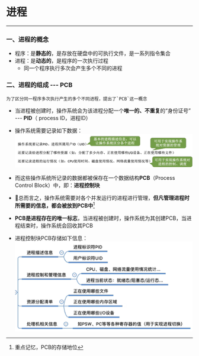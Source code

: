 # 进程

---

### 一、进程的概念

- 程序：是**静态的**，是存放在硬盘中的可执行文件，是一系列指令集合
- 进程：是**动态的**，是程序的一次执行过程
	- 同一个程序执行多次会产生多个不同的进程
### 二、进程的组成 --- PCB

```
为了区分同一程序多次执行产生的多个不同进程，提出了`PCB`这一概念
```
- 当进程被创建时，操作系统会为该进程分配一个**唯一的、不重复**的“身份证号” --- **PID**（ process ID，进程ID）
- 操作系统需要记录如下数据：![](assets/Pasted%20image%2020241203173443.png)
- 而这些操作系统所记录的数据都被保存在一个数据结构**PCB**（Process Control Block）中，即：**进程控制块**
- 🌟总而言之，操作系统需要对各个并发运行的进程进行管理，**但凡管理进程时所需要的信息，都会被放到PCB中**[^1]

- **PCB是进程存在的唯一标志**，当进程被创建时，操作系统为其创建PCB，当进程结束时，操作系统会回收其PCB
- 进程控制块PCB存储如下信息：![](assets/Pasted%20image%2020241203174030.png)




[^1]: 重点记忆，PCB的存储地位